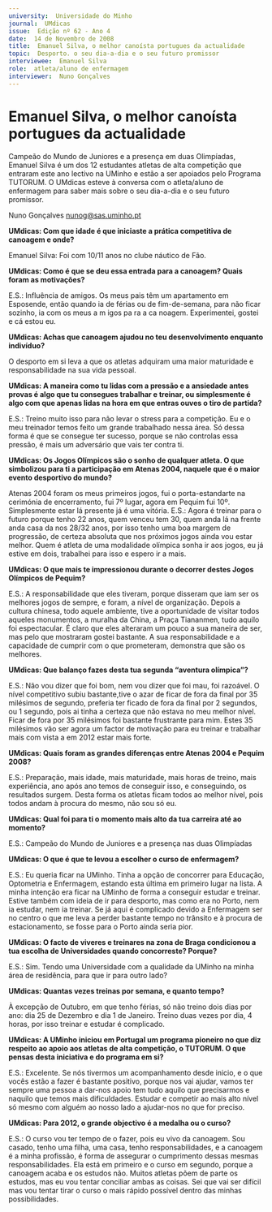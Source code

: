 ```yaml
---
university:  Universidade do Minho
journal:  UMdicas
issue:  Edição nº 62 - Ano 4
date:  14 de Novembro de 2008
title:  Emanuel Silva, o melhor canoísta portugues da actualidade
topic:  Desporto. o seu dia-a-dia e o seu futuro promissor
interviewee:  Emanuel Silva
role:  atleta/aluno de enfermagem
interviewer:  Nuno Gonçalves
--- 
```


# Emanuel Silva, o melhor canoísta portugues da actualidade 

Campeão do Mundo de Juniores e a presença em duas Olimpíadas, Emanuel Silva é um dos 12 estudantes atletas de alta competição que entraram este ano lectivo na UMinho e estão a ser apoiados pelo Programa TUTORUM. O UMdicas esteve à conversa com o atleta/aluno de enfermagem para saber mais sobre o seu dia-a-dia e o seu futuro promissor.
 
Nuno Gonçalves nunog@sas.uminho.pt 


**UMdicas: Com que idade é que iniciaste a prática competitiva de canoagem e onde?**

Emanuel Silva: Foi com 10/11 anos no clube náutico de Fão.
 

**UMdicas: Como é que se deu essa entrada para a canoagem? Quais foram as motivações?**

E.S.: Influência de amigos. Os meus pais têm um apartamento em Esposende, então quando ia de férias ou de fim-de-semana, para não ficar sozinho, ia com os meus a m igos pa ra a ca noagem.
Experimentei, gostei e cá estou eu.
 

**UMdicas: Achas que canoagem ajudou no teu desenvolvimento enquanto indivíduo?**

O desporto em si leva a que os atletas adquiram uma maior maturidade e responsabilidade na sua vida pessoal.
 

**UMdicas: A maneira como tu lidas com a pressão e a ansiedade antes provas é algo que tu consegues trabalhar e treinar, ou simplesmente é algo com que apenas lidas na hora em que entras ouves o tiro de partida?**

E.S.: Treino muito isso para não levar o stress para a competição.
Eu e o meu treinador temos feito um grande trabalhado nessa área.
Só dessa forma é que se consegue ter sucesso, porque se não controlas essa pressão, é mais um adversário que vais ter contra ti.
 

**UMdicas: Os Jogos Olímpicos são o sonho de qualquer atleta. O que simbolizou para ti a participação em Atenas 2004, naquele que é o maior evento desportivo do mundo?**

Atenas 2004 foram os meus primeiros jogos, fui o porta-estandarte na cerimónia de encerramento, fui 7º lugar, agora em Pequim fui 10º.
Simplesmente estar lá presente já é uma vitória.
E.S.: Agora é treinar para o futuro porque tenho 22 anos, quem venceu tem 30, quem anda lá na frente anda casa da nos 28/32 anos, por isso tenho uma boa margem de progressão, de certeza absoluta que nos próximos jogos ainda vou estar melhor. Quem é atleta de uma modalidade olímpica sonha ir aos jogos, eu já estive em dois, trabalhei para isso e espero ir a mais.
 

**UMdicas: O que mais te impressionou durante o decorrer destes Jogos Olímpicos de Pequim?**

E.S.: A responsabilidade que eles tiveram, porque disseram que iam ser os melhores jogos de sempre, e foram, a nível de organização.
Depois a cultura chinesa, todo aquele ambiente, tive a oportunidade de visitar todos aqueles monumentos, a muralha da China, a Praça Tiananmen, tudo aquilo foi espectacular. É claro que eles alteraram um pouco a sua maneira de ser, mas pelo que mostraram gostei bastante. A sua responsabilidade e a capacidade de cumprir com o que prometeram, demonstra que são os melhores.
 

**UMdicas: Que balanço fazes desta tua segunda “aventura olímpica”?**

E.S.: Não vou dizer que foi bom, nem vou dizer que foi mau, foi razoável.
O nível competitivo subiu bastante,tive o azar de ficar de fora da final por 35 milésimos de segundo, preferia ter ficado de fora da final por 2 segundos, ou 1 segundo, pois ai tinha a certeza que não estava no meu melhor nível. Ficar de fora por 35 milésimos foi bastante frustrante para mim.
Estes 35 milésimos vão ser agora um factor de motivação para eu treinar e trabalhar mais com vista a em 2012 estar mais forte.
 

**UMdicas: Quais foram as grandes diferenças entre Atenas 2004 e Pequim 2008?**

E.S.: Preparação, mais idade, mais maturidade, mais horas de treino, mais experiência, ano após ano temos de conseguir isso, e conseguindo, os resultados surgem.
Desta forma os atletas ficam todos ao melhor nível, pois todos andam à procura do mesmo, não sou só eu.
 

**UMdicas: Qual foi para ti o momento mais alto da tua carreira até ao momento?**

E.S.: Campeão do Mundo de Juniores e a presença nas duas Olimpíadas 


**UMdicas: O que é que te levou a escolher o curso de enfermagem?**

E.S.: Eu queria ficar na UMinho.
Tinha a opção de concorrer para Educação, Optometria e Enfermagem, estando esta última em primeiro lugar na lista.
A minha intenção era ficar na UMinho de forma a conseguir estudar e treinar. Estive também com ideia de ir para desporto, mas como era no Porto, nem ia estudar, nem ia treinar.
Se já aqui é complicado devido a Enfermagem ser no centro o que me leva a perder bastante tempo no trânsito e à procura de estacionamento, se fosse para o Porto ainda seria pior.
 

**UMdicas: O facto de viveres e treinares na zona de Braga condicionou a tua escolha de Universidades quando concorreste? Porque?**

E.S.: Sim. Tendo uma Universidade com a qualidade da UMinho na minha área de residência, para que ir para outro lado?


**UMdicas: Quantas vezes treinas por semana, e quanto tempo?**

À excepção de Outubro, em que tenho férias, só não treino dois dias por ano: dia 25 de Dezembro e dia 1 de Janeiro. Treino duas vezes por dia, 4 horas, por isso treinar e estudar é complicado.
 

**UMdicas: A UMinho iniciou em Portugal um programa pioneiro no que diz respeito ao apoio aos atletas de alta competição, o TUTORUM. O que pensas desta iniciativa e do programa em si?**

E.S.: Excelente. Se nós tivermos um acompanhamento desde inicio, e o que vocês estão a fazer é bastante positivo, porque nos vai ajudar, vamos ter sempre uma pessoa a dar-nos apoio tem tudo aquilo que precisarmos e naquilo que temos mais dificuldades.
Estudar e competir ao mais alto nível só mesmo com alguém ao nosso lado a ajudar-nos no que for preciso.
 

**UMdicas: Para 2012, o grande objectivo é a medalha ou o curso?**

E.S.: O curso vou ter tempo de o fazer, pois eu vivo da canoagem.
Sou casado, tenho uma filha, uma casa, tenho responsabilidades, e a canoagem é a minha profissão, é forma de assegurar o cumprimento dessas mesmas responsabilidades. Ela está em primeiro e o curso em segundo, porque a canoagem acaba e os estudos não.
Muitos atletas põem de parte os estudos, mas eu vou tentar conciliar ambas as coisas. Sei que vai ser difícil mas vou tentar tirar o curso o mais rápido possível dentro das minhas possibilidades.

